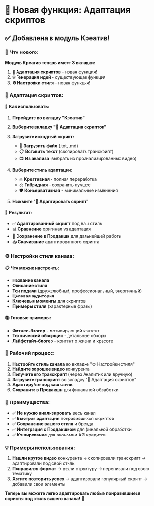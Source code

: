 # 🎨 Новая функция: Адаптация скриптов

## ✅ Добавлена в модуль Креатив!

### 🚀 Что нового:

**Модуль Креатив теперь имеет 3 вкладки:**

1. **🎨 Адаптация скриптов** - новая функция!
2. **💡 Генерация идей** - существующая функция
3. **⚙️ Настройки стиля** - новая функция!

### 🎨 Адаптация скриптов:

#### 📝 Как использовать:

1. **Перейдите во вкладку "Креатив"**
2. **Выберите вкладку "🎨 Адаптация скриптов"**
3. **Загрузите исходный скрипт:**
   - 📁 **Загрузить файл** (.txt, .md)
   - 📋 **Вставить текст** (скопировать транскрипт)
   - 📺 **Из анализа** (выбрать из проанализированных видео)

4. **Выберите стиль адаптации:**
   - 🔥 **Креативная** - полная переработка
   - ⚖️ **Гибридная** - сохранить лучшее
   - 🛡️ **Консервативная** - минимальные изменения

5. **Нажмите "🎨 Адаптировать скрипт"**

#### 🎯 Результат:

- ✅ **Адаптированный скрипт** под ваш стиль
- 📊 **Сравнение** оригинал vs адаптация
- 💾 **Сохранение в Продакшн** для дальнейшей работы
- 📥 **Скачивание** адаптированного скрипта

### ⚙️ Настройки стиля канала:

#### 📋 Что можно настроить:

- **Название канала**
- **Описание стиля**
- **Тон подачи** (дружелюбный, профессиональный, энергичный)
- **Целевая аудитория**
- **Ключевые моменты** для скриптов
- **Примеры стиля** (характерные фразы)

#### 📚 Готовые примеры:

- **Фитнес-блогер** - мотивирующий контент
- **Технический обзорщик** - детальные обзоры
- **Лайфстайл-блогер** - контент о жизни и красоте

### 🔄 Рабочий процесс:

1. **Настройте стиль канала** во вкладке "⚙️ Настройки стиля"
2. **Найдите хорошее видео** конкурента
3. **Получите его транскрипт** (через Аналитик или вручную)
4. **Загрузите транскрипт** во вкладку "🎨 Адаптация скриптов"
5. **Адаптируйте под ваш стиль**
6. **Сохраните в Продакшн** для финальной обработки

### 🎊 Преимущества:

- ✅ **Не нужно анализировать** весь канал
- ✅ **Быстрая адаптация** понравившихся скриптов
- ✅ **Сохранение вашего стиля** и бренда
- ✅ **Интеграция с Продакшном** для финальной обработки
- ✅ **Кэширование** для экономии API кредитов

### 💡 Примеры использования:

1. **Нашли крутое видео** конкурента → скопировали транскрипт → адаптировали под свой стиль
2. **Понравился формат** → взяли структуру → переписали под свою тематику
3. **Хотите повторить успех** → адаптировали популярный скрипт → добавили свои элементы

**Теперь вы можете легко адаптировать любые понравившиеся скрипты под стиль вашего канала!** 🎉


















